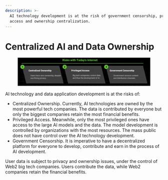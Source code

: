 ```yaml
---
description: >-
  AI technology development is at the risk of government censorship, privileged
  access and ownership centralization.
---
```


# Centralized AI and Data Ownership

<figure><img src="../.gitbook/assets/image.png" alt=""><figcaption></figcaption></figure>

AI technology and data application development is at the risks of:

* Centralized Ownership. Currently, AI technologies are owned by the most powerful tech companies. The data is contributed by everyone but only the biggest companies retain the most financial benefits.
* Privileged Access. Meanwhile, only the most privileged ones have access to the large AI models and the data. The model development is controlled by organizations with the most resources. The mass public does not have control over the AI technology development.
* Government Censorship. It is imperative to have a decentralized platform for everyone to develop, contribute and earn in the process of AI development.

User data is subject to privacy and ownership issues, under the control of Web2 big tech companies. Users contribute the data, while Web2 companies retain the financial benefits.



